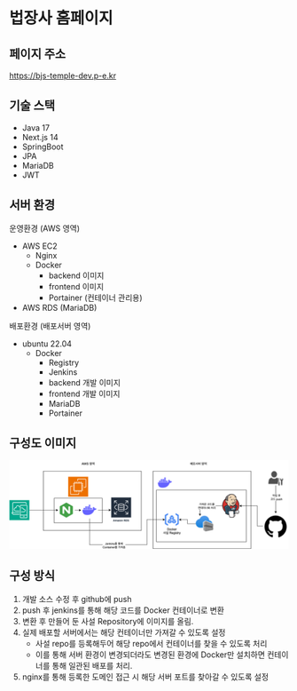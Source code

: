 # 법장사 홈페이지

## 페이지 주소
https://bjs-temple-dev.p-e.kr
## 기술 스택
- Java 17
- Next.js 14
- SpringBoot
- JPA
- MariaDB
- JWT
## 서버 환경
운영환경 (AWS 영역)
- AWS EC2
  - Nginx
  - Docker
    - backend 이미지
    - frontend 이미지
    - Portainer (컨테이너 관리용)
- AWS RDS (MariaDB)

배포환경 (배포서버 영역)
- ubuntu 22.04
  - Docker
    - Registry
    - Jenkins
    - backend 개발 이미지
    - frontend 개발 이미지
    - MariaDB
    - Portainer

## 구성도 이미지
![Pasted image 20250228232327.png](images/Pasted%20image%2020250228232327.png)
## 구성 방식
1. 개발 소스 수정 후 github에 push
2. push 후 jenkins를 통해 해당 코드를 Docker 컨테이너로 변환
3. 변환 후 만들어 둔 사설 Repository에 이미지를 올림.
4. 실제 배포할 서버에서는 해당 컨테이너만 가져갈 수 있도록 설정
   - 사설 repo를 등록해두어 해당 repo에서 컨테이너를 찾을 수 있도록 처리
   - 이를 통해 서버 환경이 변경되더라도 변경된 환경에 Docker만 설치하면 컨테이너를 통해 일관된 배포를 처리.
5. nginx를 통해 등록한 도메인 접근 시 해당 서버 포트를 찾아갈 수 있도록 설정